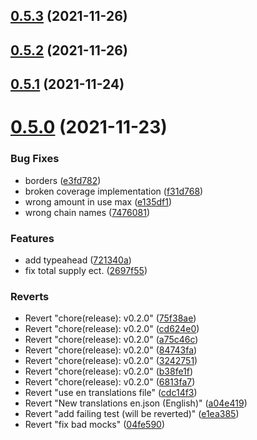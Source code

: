 ## [0.5.3](https://github.com/vegaprotocol/token-frontend/compare/0.5.2...0.5.3) (2021-11-26)



## [0.5.2](https://github.com/vegaprotocol/token-frontend/compare/0.5.1...0.5.2) (2021-11-26)



## [0.5.1](https://github.com/vegaprotocol/token-frontend/compare/v0.5.0...0.5.1) (2021-11-24)



# [0.5.0](https://github.com/vegaprotocol/token-frontend/compare/0.5.0...v0.5.0) (2021-11-23)


### Bug Fixes

* borders ([e3fd782](https://github.com/vegaprotocol/token-frontend/commit/e3fd78242cee68564089641cb59625148f1e09aa))
* broken coverage implementation ([f31d768](https://github.com/vegaprotocol/token-frontend/commit/f31d7686ab3ee529f8b95505f25e6b02eff68e9b))
* wrong amount in use max ([e135df1](https://github.com/vegaprotocol/token-frontend/commit/e135df165078d0f59af65e3e2c2e9527df34f73f))
* wrong chain names ([7476081](https://github.com/vegaprotocol/token-frontend/commit/747608172ad8f5f9d6c7eb0140fd2f44e6199ed6))


### Features

* add typeahead ([721340a](https://github.com/vegaprotocol/token-frontend/commit/721340afe6a34f7596a3783e342f1cfb18327d79))
* fix total supply ect. ([2697f55](https://github.com/vegaprotocol/token-frontend/commit/2697f55bcaa4403a3aa46da22e1072e2a7fc103c))


### Reverts

* Revert "chore(release): v0.2.0" ([75f38ae](https://github.com/vegaprotocol/token-frontend/commit/75f38ae2c2a654de5e134fb97c2f3ef380cf294f))
* Revert "chore(release): v0.2.0" ([cd624e0](https://github.com/vegaprotocol/token-frontend/commit/cd624e096b016a6f2dd5438435615452c95a9329))
* Revert "chore(release): v0.2.0" ([a75c46c](https://github.com/vegaprotocol/token-frontend/commit/a75c46c34ed28e0ef9349549c23daac32ea255ce))
* Revert "chore(release): v0.2.0" ([84743fa](https://github.com/vegaprotocol/token-frontend/commit/84743fabe547a40038ccebe85378f751a05c82ef))
* Revert "chore(release): v0.2.0" ([3242751](https://github.com/vegaprotocol/token-frontend/commit/3242751a19ec3a1c3f7be3469ccdd80e2b41399d))
* Revert "chore(release): v0.2.0" ([b38fe1f](https://github.com/vegaprotocol/token-frontend/commit/b38fe1fdb0f749e01bf2e290183b78194fd1a790))
* Revert "chore(release): v0.2.0" ([6813fa7](https://github.com/vegaprotocol/token-frontend/commit/6813fa77b1121d9d9a5625a1697f1c2c1936ddf0))
* Revert "use en translations file" ([cdc14f3](https://github.com/vegaprotocol/token-frontend/commit/cdc14f3b61c6a2bc0007babda49be5578a201690))
* Revert "New translations en.json (English)" ([a04e419](https://github.com/vegaprotocol/token-frontend/commit/a04e419f202d382a5bc32e72720f8b58272a1bce))
* Revert "add failing test (will be reverted)" ([e1ea385](https://github.com/vegaprotocol/token-frontend/commit/e1ea3853dcb6624f7363c0eddc4c35afd8e266df))
* Revert "fix bad mocks" ([04fe590](https://github.com/vegaprotocol/token-frontend/commit/04fe59012eae9b870e0d288c7836ef2acde2d541))



